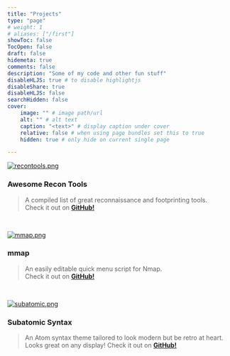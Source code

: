 ```yaml
---
title: "Projects"
type: "page"
# weight: 1
# aliases: ["/first"]
showToc: false
TocOpen: false
draft: false
hidemeta: true
comments: false
description: "Some of my code and other fun stuff"
disableHLJS: true # to disable highlightjs
disableShare: true
disableHLJS: false
searchHidden: false
cover:
    image: "" # image path/url
    alt: "" # alt text
    caption: "<text>" # display caption under cover
    relative: false # when using page bundles set this to true
    hidden: true # only hide on current single page

---
```


[![recontools.png](https://i.postimg.cc/DZTFSYfZ/recontools.png)](https://github.com/nahberry/awesome-recon-tools)

### Awesome Recon Tools  
> A compiled list of great reconnaissance and footprinting tools.  
> Check it out on **[GitHub!](https://github.com/nahberry/awesome-recon-tools)**

&nbsp;
&nbsp;
&nbsp;
&nbsp;
&nbsp;
&nbsp;
&nbsp;

[![mmap.png](https://i.postimg.cc/xdKVVyGS/mmap.png)](https://github.com/nahberry/mmap)

### mmap
> An easily editable quick menu script for Nmap.  
> Check it out on **[GitHub!](https://github.com/nahberry/mmap)**

&nbsp;
&nbsp;
&nbsp;
&nbsp;
&nbsp;

[![subatomic.png](https://i.postimg.cc/BbnrFrrq/subatomic.png)](https://github.com/nahberry/subatomic-syntax)

### Subatomic Syntax
> An Atom syntax theme tailored to look modern but be retro at heart. Looks great on any display!
> Check it out on **[GitHub!](https://github.com/nahberry/subatomic-syntax)**
